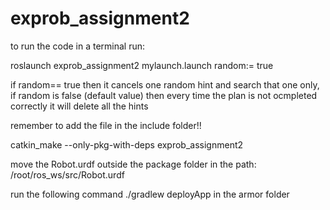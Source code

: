 # exprob_assignment2
to run the code in a terminal run:

roslaunch exprob_assignment2 mylaunch.launch random:= true

if random== true then it cancels one random hint and search that one only, if random is false (default value) then every time the plan is not ocmpleted correctly it will delete all the hints

remember to add the file in the include folder!!

catkin_make --only-pkg-with-deps exprob_assignment2 

move the Robot.urdf outside the package folder in the path: /root/ros_ws/src/Robot.urdf

run the following command ./gradlew deployApp in the armor folder
